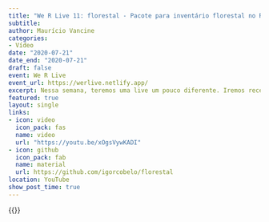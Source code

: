 ```yaml
---
title: "We R Live 11: florestal - Pacote para inventário florestal no R"
subtitle: 
author: Maurício Vancine
categories:
- Vídeo
date: "2020-07-21"
date_end: "2020-07-21"
draft: false
event: We R Live
event_url: https://werlive.netlify.app/
excerpt: Nessa semana, teremos uma live um pouco diferente. Iremos receber o Igor para falar um pouco sobre o pacote que ele criou, o “florestal”. O pacote, voltado para análises de inventário florestal calcula parâmetros de amostragem, parâmetros fitossociológicos, além do volume lenhoso a partir da equação inserida pelo usuário ou por uma das equações utilizadas no Inventário Florestal Nacional, listadas por estado e por fitofisionomia. O pacote segue os métodos descritos em Pellico e Brena (1997) https://bit.ly/2BDbHJI. O Igor Cobelo Ferreira é engenheiro florestal pela UnB e mestrando em Recursos Naturais do Cerrado pela UEG.
featured: true
layout: single
links:
- icon: video
  icon_pack: fas
  name: video
  url: "https://youtu.be/xOgsVywKADI"
- icon: github
  icon_pack: fab
  name: material
  url: https://github.com/igorcobelo/florestal
location: YouTube
show_post_time: true
---
```


{{<youtube xOgsVywKADI>}}

